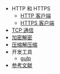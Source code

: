 - HTTP 和 HTTPS
    - [HTTP 客户端](./http/client/README.md)
    - [HTTPS 客户端](./https/client/README.md)
- [TCP 通信](./tcp/README.md)
- [加密解密](./crypto/README.md)
- [压缩解压缩](./zlib/README.md)
- 开发工具
    - [gulp](./dev-tools/gulp/README.md)
- [参考文献](./ref.md)